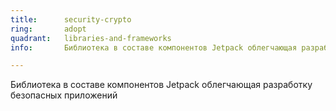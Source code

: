 ```yaml
---
title:      security-crypto
ring:       adopt
quadrant:   libraries-and-frameworks
info:       Библиотека в составе компонентов Jetpack облегчающая разработку безопасных приложений

---
```


Библиотека в составе компонентов Jetpack облегчающая разработку безопасных приложений
